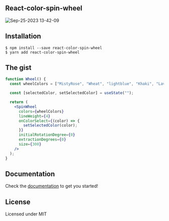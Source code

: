 ## React-color-spin-wheel


![Sep-25-2023 13-42-09](https://github.com/365support/react-color-spin-wheel/assets/86206374/ae5a593f-0973-4df6-9d94-8f0b989859b0)

## Installation

```
$ npm install --save react-color-spin-wheel
$ yarn add react-color-spin-wheel
```

## The gist

```jsx
function Wheel() {
  const wheelColors = ["MistyRose", "Wheat", "lightblue", "Khaki", "Lavender"];

  const [selectedColor, setSelectedColor] = useState("");

  return (
    <SpinWheel
      colors={wheelColors}
      lineWeight={4}
      onColorSelect={(color) => {
        setSelectedColor(color);
      }}
      initialRotationDegree={0}
      extractionDegrees={0}
      size={300}
    />
  );
}
```

## Documentation

Check the [documentation](https://react-color-spin-wheel.netlify.app/) to get you started!

## License

Licensed under MIT
